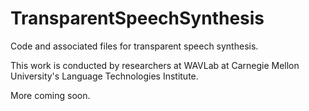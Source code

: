 # TransparentSpeechSynthesis
Code and associated files for transparent speech synthesis.

This work is conducted by researchers at WAVLab at Carnegie Mellon University's Language Technologies Institute.

More coming soon.
